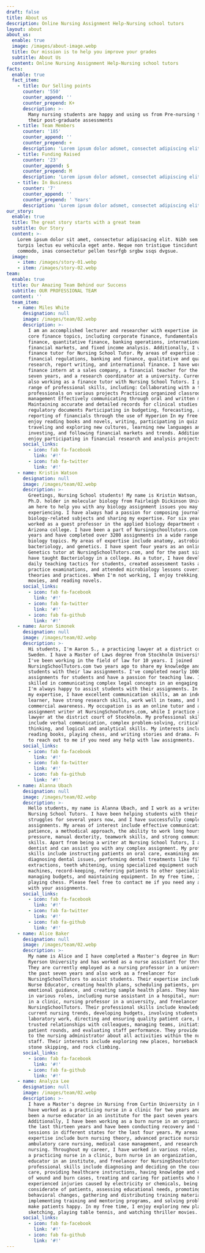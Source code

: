 ```yaml
---
draft: false
title: About us
description: Online Nursing Assignment Help-Nursing school tutors
layout: about
about_us:
  enable: true
  image: /images/about-image.webp
  title: Our mission is to help you improve your grades
  subtitle: About Us
  content: Online Nursing Assignment Help-Nursing school tutors
facts:
  enable: true
  fact_item:
    - title: Our Selling points
      counter: '550'
      counter_append: ''
      counter_prepend: K+
      description: >-
        Many nursing students are happy and using us from Pre-nursing test to
        their post-graduate assessments
    - title: Team Members
      counter: '185'
      counter_append: ''
      counter_prepend: +
      description: 'Lorem ipsum dolor adsmet, consectet adipiscing elit cau.'
    - title: Funding Raised
      counter: '23'
      counter_append: $
      counter_prepend: M
      description: 'Lorem ipsum dolor adsmet, consectet adipiscing elit cau.'
    - title: In Business
      counter: '7'
      counter_append: ''
      counter_prepend: ' Years'
      description: 'Lorem ipsum dolor adsmet, consectet adipiscing elit cau.'
our_story:
  enable: true
  title: The great story starts with a great team
  subtitle: Our Story
  content: >-
    Lorem ipsum dolor sit amet, consectetur adipisacing elit. Nibh sem tellus
    turpis lectus eu vehicula eget ante. Neque non tristique tincidunt quam
    commodo, inas consectetur pellen tesrfgb srgbw ssqs dvgsue.
  image:
    - item: /images/story-01.webp
    - item: /images/story-02.webp
team:
  enable: true
  title: Our Amazing Team Behind our Success
  subtitle: OUR PROFESSIONAL TEAM
  content: ''
  team_item:
    - name: Miles White
      designation: null
      image: /images/team/02.webp
      description: >-
        I am an accomplished lecturer and researcher with expertise in various
        core finance topics, including corporate finance, fundamentals of
        finance, quantitative finance, banking operations, international
        financial markets, and fixed income analysis. Additionally, I work as a
        finance tutor for Nursing School Tutor. My areas of expertise include
        financial regulations, banking and finance, qualitative and quantitative
        research, report writing, and international finance. I have worked as a
        finance intern at a sales company, a financial teacher for the past
        seven years, and a research coordinator at a university. Currently, I am
        also working as a finance tutor with Nursing School Tutors. I possess a
        range of professional skills, including: Collaborating with a team of
        professionals on various projects Practicing organized classroom
        management Effectively communicating through oral and written means
        Maintaining accurate and detailed records for clinical studies and
        regulatory documents Participating in budgeting, forecasting, and
        reporting of financials through the use of Hyperion In my free time, I
        enjoy reading books and novels, writing, participating in quiz games,
        traveling and exploring new cultures, learning new languages and skills,
        investing, and following financial markets and trends. Additionally, I
        enjoy participating in financial research and analysis projects.
      social_links:
        - icon: fab fa-facebook
          link: '#!'
        - icon: fab fa-twitter
          link: '#!'
    - name: Kristin Watson
      designation: null
      image: /images/team/02.webp
      description: >-
        Greetings, Nursing School students! My name is Kristin Watson, and as a
        Ph.D. holder in molecular biology from Fairleigh Dickinson University, I
        am here to help you with any biology assignment issues you may be
        experiencing. I have always had a passion for composing journals on
        biology-related subjects and sharing my expertise. For six years, I
        worked as a guest professor in the applied biology department of an
        Arizona college. I have been a part of Nursingschooltutors.com for five
        years and have completed over 3200 assignments in a wide range of
        biology topics. My areas of expertise include anatomy, astrobiology,
        bacteriology, and genetics. I have spent four years as an online
        Genetics tutor at NursingSchoolTutors.com, and for the past six years, I
        have taught Bacteriology in a college. As a tutor, I have developed
        daily teaching tactics for students, created assessment tasks and
        practice examinations, and attended microbiology lessons covering both
        theories and practices. When I'm not working, I enjoy trekking, watching
        movies, and reading novels.
      social_links:
        - icon: fab fa-facebook
          link: '#!'
        - icon: fab fa-twitter
          link: '#!'
        - icon: fab fa-github
          link: '#!'
    - name: Aaron Simonek
      designation: null
      image: /images/team/02.webp
      description: >-
        Hi students, I'm Aaron S., a practicing lawyer at a district court in
        Sweden. I have a Master of Laws degree from Stockholm University, and
        I've been working in the field of law for 10 years. I joined
        NursingSchoolTutors.com two years ago to share my knowledge and help
        students with their law assignments. I've completed nearly 1000 law
        assignments for students and have a passion for teaching law. I'm
        skilled in communicating complex legal concepts in an engaging way, and
        I'm always happy to assist students with their assignments. In terms of
        my expertise, I have excellent communication skills, am an independent
        learner, have strong research skills, work well in teams, and have
        commercial awareness. My occupation is as an online tutor and academic
        assignment writer at NursingSchooTutors.com, while I practice as a
        lawyer at the district court of Stockholm. My professional skills
        include verbal communication, complex problem-solving, critical
        thinking, and logical and analytical skills. My interests include
        reading books, playing chess, and writing stories and drama. Feel free
        to reach out to me if you need any help with law assignments.
      social_links:
        - icon: fab fa-facebook
          link: '#!'
        - icon: fab fa-twitter
          link: '#!'
        - icon: fab fa-github
          link: '#!'
    - name: Alanna Ubach
      designation: null
      image: /images/team/02.webp
      description: >-
        Hello students, my name is Alanna Ubach, and I work as a writer at
        Nursing School Tutors. I have been helping students with their academic
        struggles for several years now, and I have successfully completed 4500
        assignments. My areas of interest include effective communication,
        patience, a methodical approach, the ability to work long hours under
        pressure, manual dexterity, teamwork skills, and strong communication
        skills. Apart from being a writer at Nursing School Tutors, I am also a
        dentist and can assist you with any complex assignment. My professional
        skills include instructing patients on oral care, examining and
        diagnosing dental issues, performing dental treatments like fillings and
        extractions, teeth whitening, using specialized equipment such as X-ray
        machines, record-keeping, referring patients to other specialists,
        managing budgets, and maintaining equipment. In my free time, I enjoy
        playing chess. Please feel free to contact me if you need any assistance
        with your assignments.
      social_links:
        - icon: fab fa-facebook
          link: '#!'
        - icon: fab fa-twitter
          link: '#!'
        - icon: fab fa-github
          link: '#!'
    - name: Alice Baker
      designation: null
      image: /images/team/02.webp
      description: >-
        My name is Alice and I have completed a Master's degree in Nursing from
        Ryerson University and has worked as a nurse assistant for three years.
        They are currently employed as a nursing professor in a university for
        the past seven years and also work as a freelancer for
        NursingSchoolTutors to assist students. Their expertise includes being a
        Nurse Educator, creating health plans, scheduling patients, providing
        emotional guidance, and creating sample health plans. They have worked
        in various roles, including nurse assistant in a hospital, nurse manager
        in a clinic, nursing professor in a university, and freelancer for
        NursingSchoolTutors. Their professional skills include knowledge of
        current nursing trends, developing budgets, involving students in
        laboratory work, directing and ensuring quality patient care, building
        trusted relationships with colleagues, managing teams, initiating
        patient rounds, and evaluating staff performance. They provide reports
        to the nursing administrator about all activities within the nursing
        staff. Their interests include exploring new places, horseback riding,
        stone skipping, and rock climbing.
      social_links:
        - icon: fab fa-facebook
          link: '#!'
        - icon: fab fa-github
          link: '#!'
    - name: Analyza Lee
      designation: null
      image: /images/team/02.webp
      description: >-
        I have a Master's degree in Nursing from Curtin University in Perth. I
        have worked as a practicing nurse in a clinic for two years and have
        been a nurse educator in an institute for the past seven years.
        Additionally, I have been working as a burn nurse in an organization for
        the last thirteen years and have been conducting recovery and treatment
        sessions in different states for the last four years. My areas of
        expertise include burn nursing theory, advanced practice nursing,
        ambulatory care nursing, medical case management, and research in
        nursing. Throughout my career, I have worked in various roles, including
        a practicing nurse in a clinic, burn nurse in an organization, nurse
        educator in an institute, and freelancer for NursingShooltutors.com. My
        professional skills include diagnosing and deciding on the course of
        care, providing healthcare instructions, having knowledge and experience
        of wound and burn cases, treating and caring for patients who have
        experienced injuries caused by electricity or chemicals, being kind and
        considerate of patients, assessing educational needs, promoting positive
        behavioral changes, gathering and distributing training materials,
        implementing training and mentoring programs, and solving problems to
        make patients happy. In my free time, I enjoy exploring new places,
        sketching, playing table tennis, and watching thriller movies.
      social_links:
        - icon: fab fa-facebook
          link: '#!'
        - icon: fab fa-github
          link: '#!'
---
```


